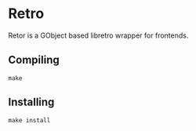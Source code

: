 # Retro

Retor is a GObject based libretro wrapper for frontends. 

## Compiling

`make`

## Installing

`make install`

